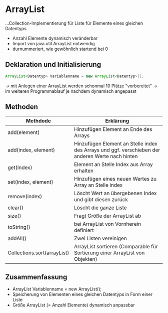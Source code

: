 # ArrayList

...Collection-Implementierung für Liste für Elemente eines gleichen Datentyps.

- Anzahl Elemente dynamisch veränderbar
- Import von java.util.ArrayList notwendig
- durnummeriert, wie gewöhnlich startend bei 0


## Deklaration und Initialisierung

```java
ArrayList<Datentyp> Variablenname = new ArrayList<Datentyp>();
```
-> mit Anlegen einer ArrayList werden schonmal 10 Plätze "vorbereitet"
-> im weiteren Programmablauf je nachdem dynamisch angepasst


## Methoden

|          Methdode           |                                            Erklärung                                             |
|-----------------------------|--------------------------------------------------------------------------------------------------|
| add(element)                | Hinzufügen Element an Ende des Arrays                                                            |
| add(index, element)         | Hinzufügen Element an Stelle index des Arrays und ggf. verschieben der anderen Werte nach hinten |
| get(Index)                  | Element an Stelle Index aus Array erhalten                                                       |
| set(index, element)         | Hinzufügen eines neuen Wertes zu Array an Stelle index                                           |
| remove(index)               | Löscht Wert an übergebenen Index und gibt diesen zurück                                          |
| clear()                     | Löscht die ganze Liste                                                                           |
| size()                      | Fragt Größe der ArrayList ab                                                                     |
| toString()                  | bei ArrayList von Vornherein definiert                                                           |
| addAll()                    | Zwei Listen vereinigen                                                                           |
| Collections.sort(arrayList) | ArrayList sortieren (Comparable für Sortierung einer ArrayList von Objekten)                     |



## Zusammenfassung

- ArrayList<Datentyp> Variablenname = new ArrayList<Datentyp>();
- Speicherung von Elementen eines gleichen Datentyps in Form einer Liste
- Größe ArrayList (= Anzahl Elemente) dynamisch anpassbar
